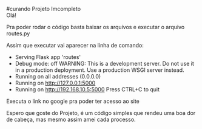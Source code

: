﻿#curando 
                       Projeto Imcompleto                        
Olá!

Pra poder rodar o código basta baixar os arquivos e executar o arquivo routes.py

Assim que executar vai aparecer na linha de comando:
 * Serving Flask app 'routes'
 * Debug mode: off
WARNING: This is a development server. Do not use it in a production deployment. Use a production WSGI server instead.
 * Running on all addresses (0.0.0.0)
 * Running on http://127.0.0.1:5000
 * Running on http://192.168.10.5:5000
Press CTRL+C to quit

Executa o link no google pra poder ter acesso ao site


Espero que goste do Projeto, é um código simples que rendeu uma boa dor de cabeça, mas mesmo assim amei cada processo.

